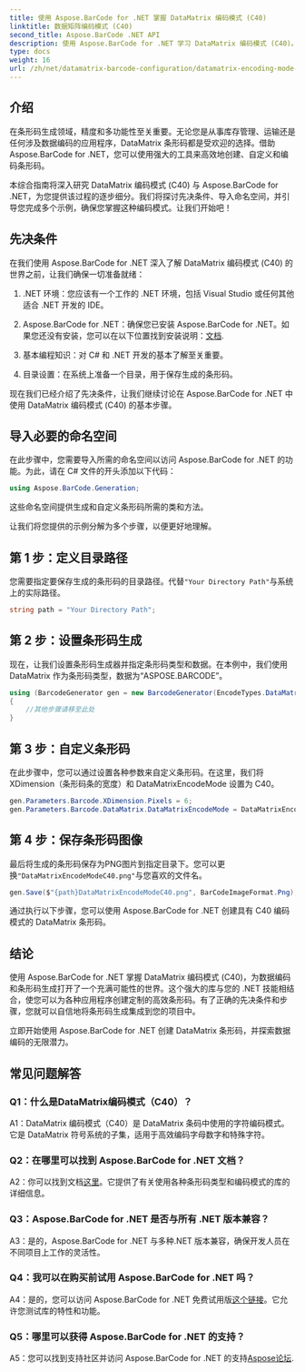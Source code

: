 ```yaml
---
title: 使用 Aspose.BarCode for .NET 掌握 DataMatrix 编码模式 (C40)
linktitle: 数据矩阵编码模式 (C40)
second_title: Aspose.BarCode .NET API
description: 使用 Aspose.BarCode for .NET 学习 DataMatrix 编码模式 (C40)。高效创建自定义条形码。探索分步指南。
type: docs
weight: 16
url: /zh/net/datamatrix-barcode-configuration/datamatrix-encoding-mode-c40/
---
```

## 介绍

在条形码生成领域，精度和多功能性至关重要。无论您是从事库存管理、运输还是任何涉及数据编码的应用程序，DataMatrix 条形码都是受欢迎的选择。借助 Aspose.BarCode for .NET，您可以使用强大的工具来高效地创建、自定义和编码条形码。

本综合指南将深入研究 DataMatrix 编码模式 (C40) 与 Aspose.BarCode for .NET，为您提供该过程的逐步细分。我们将探讨先决条件、导入命名空间，并引导您完成多个示例，确保您掌握这种编码模式。让我们开始吧！

## 先决条件

在我们使用 Aspose.BarCode for .NET 深入了解 DataMatrix 编码模式 (C40) 的世界之前，让我们确保一切准备就绪：

1. .NET 环境：您应该有一个工作的 .NET 环境，包括 Visual Studio 或任何其他适合 .NET 开发的 IDE。

2.  Aspose.BarCode for .NET：确保您已安装 Aspose.BarCode for .NET。如果您还没有安装，您可以在以下位置找到安装说明：[文档](https://reference.aspose.com/barcode/net/).

3. 基本编程知识：对 C# 和 .NET 开发的基本了解至关重要。

4. 目录设置：在系统上准备一个目录，用于保存生成的条形码。

现在我们已经介绍了先决条件，让我们继续讨论在 Aspose.BarCode for .NET 中使用 DataMatrix 编码模式 (C40) 的基本步骤。

## 导入必要的命名空间

在此步骤中，您需要导入所需的命名空间以访问 Aspose.BarCode for .NET 的功能。为此，请在 C# 文件的开头添加以下代码：

```csharp
using Aspose.BarCode.Generation;
```

这些命名空间提供生成和自定义条形码所需的类和方法。

让我们将您提供的示例分解为多个步骤，以便更好地理解。

## 第 1 步：定义目录路径

您需要指定要保存生成的条形码的目录路径。代替`"Your Directory Path"`与系统上的实际路径。

```csharp
string path = "Your Directory Path";
```

## 第 2 步：设置条形码生成

现在，让我们设置条形码生成器并指定条形码类型和数据。在本例中，我们使用 DataMatrix 作为条形码类型，数据为“ASPOSE.BARCODE”。

```csharp
using (BarcodeGenerator gen = new BarcodeGenerator(EncodeTypes.DataMatrix, "ASPOSE.BARCODE"))
{
    //其他步骤请移至此处
}
```

## 第 3 步：自定义条形码

在此步骤中，您可以通过设置各种参数来自定义条形码。在这里，我们将 XDimension（条形码条的宽度）和 DataMatrixEncodeMode 设置为 C40。

```csharp
gen.Parameters.Barcode.XDimension.Pixels = 6;
gen.Parameters.Barcode.DataMatrix.DataMatrixEncodeMode = DataMatrixEncodeMode.C40;
```

## 第 4 步：保存条形码图像

最后将生成的条形码保存为PNG图片到指定目录下。您可以更换`"DataMatrixEncodeModeC40.png"`与您喜欢的文件名。

```csharp
gen.Save($"{path}DataMatrixEncodeModeC40.png", BarCodeImageFormat.Png);
```

通过执行以下步骤，您可以使用 Aspose.BarCode for .NET 创建具有 C40 编码模式的 DataMatrix 条形码。

## 结论

使用 Aspose.BarCode for .NET 掌握 DataMatrix 编码模式 (C40)，为数据编码和条形码生成打开了一个充满可能性的世界。这个强大的库与您的 .NET 技能相结合，使您可以为各种应用程序创建定制的高效条形码。有了正确的先决条件和步骤，您就可以自信地将条形码生成集成到您的项目中。

立即开始使用 Aspose.BarCode for .NET 创建 DataMatrix 条形码，并探索数据编码的无限潜力。

## 常见问题解答

### Q1：什么是DataMatrix编码模式（C40）？

A1：DataMatrix 编码模式（C40）是 DataMatrix 条码中使用的字符编码模式。它是 DataMatrix 符号系统的子集，适用于高效编码字母数字和特殊字符。

### Q2：在哪里可以找到 Aspose.BarCode for .NET 文档？

 A2：你可以找到文档[这里](https://reference.aspose.com/barcode/net/)。它提供了有关使用各种条形码类型和编码模式的库的详细信息。

### Q3：Aspose.BarCode for .NET 是否与所有 .NET 版本兼容？

A3：是的，Aspose.BarCode for .NET 与多种.NET 版本兼容，确保开发人员在不同项目上工作的灵活性。

### Q4：我可以在购买前试用 Aspose.BarCode for .NET 吗？

 A4：是的，您可以访问 Aspose.BarCode for .NET 免费试用版[这个链接](https://releases.aspose.com/)。它允许您测试库的特性和功能。

### Q5：哪里可以获得 Aspose.BarCode for .NET 的支持？

A5：您可以找到支持社区并访问 Aspose.BarCode for .NET 的支持[Aspose论坛](https://forum.aspose.com/c/barcode/13).